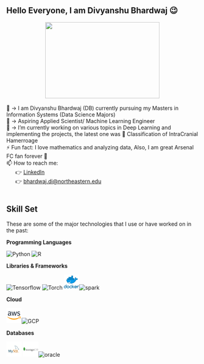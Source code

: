 ## Hello Everyone, I am Divyanshu Bhardwaj :wink:

<div id="header" align="center">
<img src="https://media2.giphy.com/media/xT9C25UNTwfZuk85WP/200.webp?cid=ecf05e479498dg99o1kjzrgp6y0tuxpgrlojadru5jd4bfd0&rid=200.webp&ct=g" width="300" height = 200/>
</div>

:raising_hand:  ->  I am Divyanshu Bhardwaj (DB) currently pursuing my Masters in Information Systems (Data Science Majors) <br/>
:space_invader: -> Aspiring Applied Scientist/ Machine Learning Engineer <br/>
🔭 -> I’m currently working on various topics in Deep Learning and implementing the projects, the latest one was :brain: Classification of IntraCranial Hamerroage <br/>
⚡ Fun fact: I love mathematics and analyzing data, Also, I am great Arsenal FC fan forever :heartbeat: <br/>
📫 How to reach me: <br/>
&nbsp;&nbsp;&nbsp;&nbsp;&nbsp;&nbsp;:point_right: [LinkedIn](https://www.linkedin.com/feed/) <br/>
&nbsp;&nbsp;&nbsp;&nbsp;&nbsp;&nbsp;:point_right:  bhardwaj.di@northeastern.edu <br/> <br/>

## Skill Set
These are some of the major technologies that I use or have worked on in the past:<br/>

**Programming Languages**

<img title="Python" alt="Python" width="40px" src="https://user-images.githubusercontent.com/91396776/186719336-71bf71be-3585-4062-9a79-050fb82ab498.png"> <img title="R" alt="R" width="40px" src="https://user-images.githubusercontent.com/91396776/186719421-663e06c5-f914-4a84-a948-c78c14632f48.png"> 

**Libraries & Frameworks**

<img title="Tensorflow" alt="Tensorflow" width="40px" src="https://user-images.githubusercontent.com/91396776/186722408-575942ae-cb82-447b-bde6-4ab9a224b11d.png"> <img title="Torch" alt="Torch" width="40px" src="https://user-images.githubusercontent.com/91396776/186722607-44b0bd06-16d5-46c0-8efc-96b77ce61880.png"> <img title="Docker" alt="Docker" width="40px" src="https://raw.githubusercontent.com/github/explore/master/topics/docker/docker.png"><img title="spark" alt="spark" width="40px" src="https://user-images.githubusercontent.com/91396776/186723102-9b87bcac-8b22-418d-8e64-24b3e402960b.png">

**Cloud**

<img title="AWS" alt="AWS" width="40px" src="https://raw.githubusercontent.com/github/explore/main/topics/aws/aws.png"><img title="GCP" alt="GCP" height=40px width="40px" src="https://user-images.githubusercontent.com/91396776/186723395-e1b718a3-2d32-48d1-a32e-5a66494647f6.png">

**Databases**

<img title="MySQL" alt="MySQL" width="40px" src="https://raw.githubusercontent.com/github/explore/master/topics/mysql/mysql.png"> <img title="MongoDB" alt="MongoDB" width="40px" src="https://raw.githubusercontent.com/github/explore/master/topics/mongodb/mongodb.png"><img title="oracle" alt="oracle" width="40px" src="https://user-images.githubusercontent.com/91396776/186723840-99c9a5a6-413c-4326-8fd1-d76bea78afc9.png">





